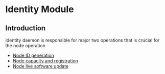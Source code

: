 # Identity Module

## Introduction

Identity daemon is responsible for major two operations that is crucial for the node operation

- [Node ID generation](identity.md)
- [Node capacity and registration](capacity.md)
- [Node live software update](upgrade.md)
